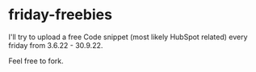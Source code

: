 # friday-freebies
I'll try to upload a free Code snippet (most likely HubSpot related) every friday from 3.6.22 - 30.9.22.

Feel free to fork.

